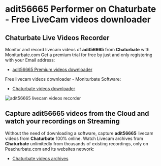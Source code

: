 # adit56665 Performer on Chaturbate - Free LiveCam videos downloader

## Chaturbate Live Videos Recorder

Monitor and record livecam videos of **adit56665** from **Chaturbate** with Moniturbate.com
Get a premium trial for free by just and only registering with your Email address:
* [adit56665 Premium videos downloader](https://moniturbate.com/request-demo-licence-key.html)

Free livecam videos downloader - Moniturbate Software:
* [Chaturbate videos downloader](https://moniturbate.com/moniturbate-download-software.html)

![adit56665 livecam videos recorder](https://peachurnet.com/templates/moniturbate-software.png)


## Capture adit56665 videos from the Cloud and watch your recordings on Streaming

Without the need of downloading a software, capture **adit56665** livecam videos from **Chaturbate** 100% online.
Watch Livecam archives from **Chaturbate** unlimitedly from thousands of existing recordings, only on Peachurbate.com and its websites network:
* [Chaturbate videos archives](https://peachurnet.com/)